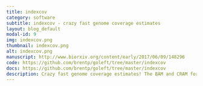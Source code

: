 ```yaml
---
title: indexcov
category: software
subtitle: indexcov - crazy fast genome coverage estimates
layout: blog_default
modal-id: 9
img: indexcov.png
thumbnail: indexcov.png
alt: indexcov.png
manuscript: http://www.biorxiv.org/content/early/2017/06/09/148296
code: https://github.com/brentp/goleft/tree/master/indexcov
docs: https://github.com/brentp/goleft/tree/master/indexcov
description: Crazy fast genome coverage estimates! The BAM and CRAM formats provide a supplementary linear index that facilitates rapid access to sequence alignments in arbitrary genomic regions. Comparing consecutive entries in a BAM or CRAM index allows one to infer the number of alignment records per genomic region for use as an effective proxy of sequence depth in each genomic region. Based on these properties, we have developed indexcov, an efficient estimator of whole-genome sequencing coverage to rapidly identify samples with aberrant coverage profiles, reveal large scale chromosomal anomalies, recognize potential batch effects, and infer the sex of a sample.
---
```

